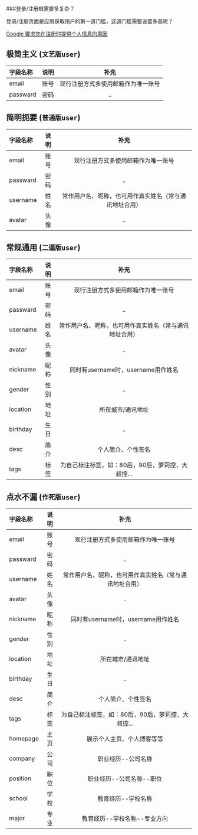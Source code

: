 ###登录/注册框需要多复杂？

登录/注册页面是应用获取用户的第一道门槛，这道门槛需要设置多高呢？

[Google 要求您在注册时提供个人信息的原因](https://support.google.com/accounts/answer/1733224?hl=zh-Hans)

极简主义 (`文艺版user`)
-------------------------------
| 字段名称 		| 说明			|补充	|
|:---------- 	|:----------:	|:------:	|
| email		| 账号			|现行注册方式多使用邮箱作为唯一账号|
| passward	| 密码      	|	..  |

简明扼要 (`普通版user`)
-------------------------------
| 字段名称 		| 说明			|补充	|
|:---------- 	|:----------:	|:------:	|
| email		| 账号			|现行注册方式多使用邮箱作为唯一账号|
| passward	| 密码      	|	..  |
| username	| 姓名        |常作用户名、昵称，也可用作真实姓名（常与通讯地址合用）|
| avatar  	| 头像     	|	..  |

常规通用 (`二逼版user`)
-------------------------------
| 字段名称 		| 说明			|补充	|
|:---------- 	|:----------:	|:------:	|
| email		| 账号			|现行注册方式多使用邮箱作为唯一账号|
| passward	| 密码      	|	..  |
| username	| 姓名        |常作用户名、昵称，也可用作真实姓名（常与通讯地址合用）|
| avatar  	| 头像     	|	..  |
| nickname	| 昵称     	|同时有username时，username用作姓名|
| gender  	| 性别     	|  ..  |
| location	| 地址     	|所在城市/通讯地址|
| birthday	| 生日     	|  ..	|
| desc    	| 简介     	|个人简介、个性签名|
| tags    	| 标签      	|为自己标注标签，如：80后，90后，萝莉控，大叔控...|

点水不漏 (`作死版user`)
-------------------------------
| 字段名称 		| 说明			|补充	|
|:---------- 	|:----------:	|:------:	|
| email		| 账号			|现行注册方式多使用邮箱作为唯一账号|
| passward	| 密码      	|	..  |
| username	| 姓名        |常作用户名、昵称，也可用作真实姓名（常与通讯地址合用）|
| avatar  	| 头像     	|	..  |
| nickname	| 昵称     	|同时有username时，username用作姓名|
| gender  	| 性别     	|  ..  |
| location	| 地址     	|所在城市/通讯地址|
| birthday	| 生日     	|  ..	|
| desc    	| 简介     	|个人简介、个性签名|
| tags    	| 标签      	|为自己标注标签，如：80后，90后，萝莉控，大叔控...|
| homepage	| 主页     	|展示个人主页、个人博客等等|
| company 	| 公司        |职业经历--公司名称|
| position 	| 职位        |职业经历--公司名称--职位|
| school  	| 学校        |教育经历--学校名称|
| major   	| 专业        |教育经历--学校名称--专业方向|

